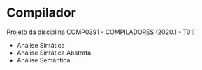 # Compilador
Projeto da disciplina COMP0391 - COMPILADORES (2020.1 - T01)
* Análise Sintática
* Análise Sintática Abstrata
* Análise Semântica
